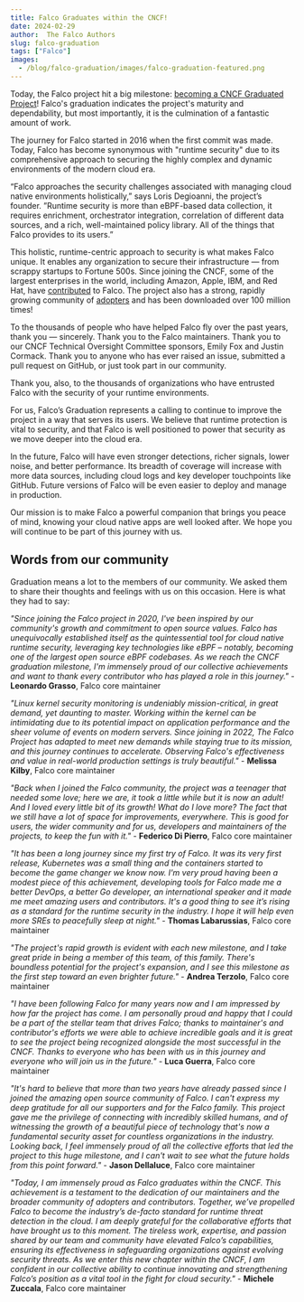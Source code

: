```yaml
---
title: Falco Graduates within the CNCF!
date: 2024-02-29
author:  The Falco Authors
slug: falco-graduation
tags: ["Falco"]
images:
  - /blog/falco-graduation/images/falco-graduation-featured.png
---
```


Today, the Falco project hit a big milestone: [becoming a CNCF Graduated Project](https://www.cncf.io/announcements/2024/02/29/cloud-native-computing-foundation-announces-falco-graduation/)! Falco's graduation indicates the project's maturity and dependability, but most importantly, it is the culmination of a fantastic amount of work.

The journey for Falco started in 2016 when the first commit was made. Today, Falco has become synonymous with "runtime security" due to its comprehensive approach to securing the highly complex and dynamic environments of the modern cloud era.

“Falco approaches the security challenges associated with managing cloud native environments holistically,” says Loris Degioanni, the project’s founder. ”Runtime security is more than eBPF-based data collection, it requires enrichment, orchestrator integration, correlation of different data sources, and a rich, well-maintained policy library. All of the things that Falco provides to its users.”

This holistic, runtime-centric approach to security is what makes Falco unique. It enables any organization to secure their infrastructure — from scrappy startups to Fortune 500s. Since joining the CNCF, some of the largest enterprises in the world, including Amazon, Apple, IBM, and Red Hat, have [contributed](https://falco.devstats.cncf.io/d/74/contributions-chart?orgId=1&var-period=m&var-metric=contributions&var-repogroup_name=All&var-country_name=All&var-company_name=All&var-company=all&from=now-10y&to=now-2d) to Falco. The project also has a strong, rapidly growing community of [adopters](https://github.com/falcosecurity/falco/blob/master/ADOPTERS.md) and has been downloaded over 100 million times!

To the thousands of people who have helped Falco fly over the past years, thank you — sincerely. Thank you to the Falco maintainers. Thank you to our CNCF Technical Oversight Committee sponsors, Emily Fox and Justin Cormack. Thank you to anyone who has ever raised an issue, submitted a pull request on GitHub, or just took part in our community.

Thank you, also, to the thousands of organizations who have entrusted Falco with the security of your runtime environments.

For us, Falco’s Graduation represents a calling to continue to improve the project in a way that serves its users. We believe that runtime protection is vital to security, and that Falco is well positioned to power that security as we move deeper into the cloud era.

In the future, Falco will have even stronger detections, richer signals, lower noise, and better performance. Its breadth of coverage will increase with more data sources, including cloud logs and key developer touchpoints like GitHub. Future versions of Falco will be even easier to deploy and manage in production.

Our mission is to make Falco a powerful companion that brings you peace of mind, knowing your cloud native apps are well looked after. We hope you will continue to be part of this journey with us.

## Words from our community

Graduation means a lot to the members of our community. We asked them to share their thoughts and feelings with us on this occasion. Here is what they had to say:

_"Since joining the Falco project in 2020, I've been inspired by our community's growth and commitment to open source values. Falco has unequivocally established itself as the quintessential tool for cloud native runtime security, leveraging key technologies like eBPF – notably, becoming one of the largest open source eBPF codebases. As we reach the CNCF graduation milestone, I'm immensely proud of our collective achievements and want to thank every contributor who has played a role in this journey."_ - **Leonardo Grasso**, Falco core maintainer

_"Linux kernel security monitoring is undeniably mission-critical, in great demand, yet daunting to master. Working within the kernel can be intimidating due to its potential impact on application performance and the sheer volume of events on modern servers. Since joining in 2022, The Falco Project has adapted to meet new demands while staying true to its mission, and this journey continues to accelerate. Observing Falco's effectiveness and value in real-world production settings is truly beautiful."_ - **Melissa Kilby**, Falco core maintainer

_"Back when I joined the Falco community, the project was a teenager that needed some love; here we are, it took a little while but it is now an adult! And I loved every little bit of its growth! What do I love more? The fact that we still have a lot of space for improvements, everywhere. This is good for users, the wider community and for us, developers and maintainers of the projects, to keep the fun with it."_ - **Federico Di Pierro**, Falco core maintainer

_"It has been a long journey since my first try of Falco. It was its very first release, Kubernetes was a small thing and the containers started to become the game changer we know now. I'm very proud having been a modest piece of this achievement, developing tools for Falco made me a better DevOps, a better Go developer, an international speaker and it made me meet amazing users and contributors. It's a good thing to see it’s rising as a standard for the runtime security in the industry. I hope it will help even more SREs to peacefully sleep at night."_ - **Thomas Labarussias**, Falco core maintainer

_"The project's rapid growth is evident with each new milestone, and I take great pride in being a member of this team, of this family. There's boundless potential for the project's expansion, and I see this milestone as the first step toward an even brighter future."_ - **Andrea Terzolo**, Falco core maintainer

_"I have been following Falco for many years now and I am impressed by how far the project has come. I am personally proud and happy that I could be a part of the stellar team that drives Falco; thanks to maintainer's and contributor's efforts we were able to achieve incredible goals and it is great to see the project being recognized alongside the most successful in the CNCF. Thanks to everyone who has been with us in this journey and everyone who will join us in the future."_ - **Luca Guerra**, Falco core maintainer

_"It's hard to believe that more than two years have already passed since I joined the amazing open source community of Falco. I can't express my deep gratitude for all our supporters and for the Falco family. This project gave me the privilege of connecting with incredibly skilled humans, and of witnessing the growth of a beautiful piece of technology that's now a fundamental security asset for countless organizations in the industry. Looking back, I feel immensely proud of all the collective efforts that led the project to this huge milestone, and I can't wait to see what the future holds from this point forward."_ - **Jason Dellaluce**, Falco core maintainer

_"Today, I am immensely proud as Falco graduates within the CNCF. This achievement is a testament to the dedication of our maintainers and the broader community of adopters and contributors. Together, we’ve propelled Falco to become the industry’s de-facto standard for runtime threat detection in the cloud. I am deeply grateful for the collaborative efforts that have brought us to this moment. The tireless work, expertise, and passion shared by our team and community have elevated Falco’s capabilities, ensuring its effectiveness in safeguarding organizations against evolving security threats. As we enter this new chapter within the CNCF, I am confident in our collective ability to continue innovating and strengthening Falco’s position as a vital tool in the fight for cloud security."_ - **Michele Zuccala**, Falco core maintainer
